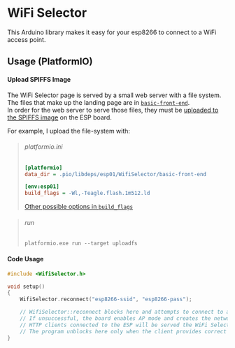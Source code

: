 # WiFi Selector

This Arduino library makes it easy for your esp8266 to connect to a WiFi access point.

## Usage (PlatformIO)

#### Upload SPIFFS Image

The WiFi Selector page is served by a small web server with a file system.<br>
The files that make up the landing page are in [`basic-front-end`](https://github.com/oatssss/WiFiSelector/tree/master/basic-front-end).<br>
In order for the web server to serve those files, they must be [uploaded to the SPIFFS image](http://docs.platformio.org/en/latest/platforms/espressif8266.html#uploading-files-to-file-system-spiffs) on the ESP board.

For example, I upload the file-system with:

>###### platformio.ini
>``` ini
>[platformio]
>data_dir = .pio/libdeps/esp01/WifiSelector/basic-front-end
>
>[env:esp01]
>build_flags = -Wl,-Teagle.flash.1m512.ld
>```
>[Other possible options in `build_flags`](https://github.com/esp8266/Arduino/tree/master/tools/sdk/ld)

>###### run
>```
>platformio.exe run --target uploadfs
>```

#### Code Usage

``` c++
#include <WifiSelector.h>

void setup()
{
    WifiSelector.reconnect("esp8266-ssid", "esp8266-pass");

    // WifiSelector::reconnect blocks here and attempts to connect to a saved access point
    // If unsuccessful, the board enables AP mode and creates the network "esp8266-ssid"
    // HTTP clients connected to the ESP will be served the WiFi Selector landing page
    // The program unblocks here only when the client provides correct auth details and the board connects to an AP
}
```
